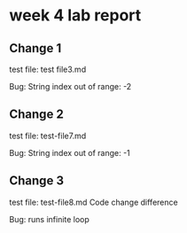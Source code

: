 # week 4 lab report


## Change 1

test file: test file3.md

Bug: String index out of range: -2

## Change 2

test file: test-file7.md

Bug: String index out of range: -1

## Change 3

test file: test-file8.md
Code change difference

Bug: runs infinite loop
